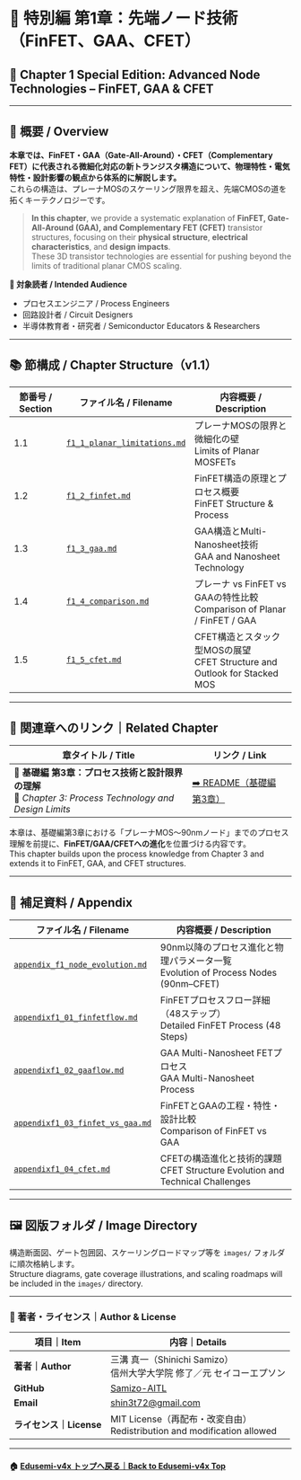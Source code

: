 # 🧬 特別編 第1章：先端ノード技術（FinFET、GAA、CFET）  
## 📘 Chapter 1 Special Edition: Advanced Node Technologies – FinFET, GAA & CFET

---

## 🔰 概要 / Overview

**本章では、FinFET・GAA（Gate-All-Around）・CFET（Complementary FET）に代表される微細化対応の新トランジスタ構造について、物理特性・電気特性・設計影響の観点から体系的に解説します。**  
これらの構造は、プレーナMOSのスケーリング限界を超え、先端CMOSの道を拓くキーテクノロジーです。

> **In this chapter**, we provide a systematic explanation of **FinFET, Gate-All-Around (GAA), and Complementary FET (CFET)** transistor structures, focusing on their **physical structure**, **electrical characteristics**, and **design impacts**.  
These 3D transistor technologies are essential for pushing beyond the limits of traditional planar CMOS scaling.

**📌 対象読者 / Intended Audience**  
- プロセスエンジニア / Process Engineers  
- 回路設計者 / Circuit Designers  
- 半導体教育者・研究者 / Semiconductor Educators & Researchers  

---

## 📚 節構成 / Chapter Structure（v1.1）

| 節番号 / Section | ファイル名 / Filename                              | 内容概要 / Description |
|------------------|-----------------------------------------------------|-------------------------|
| 1.1              | [`f1_1_planar_limitations.md`](f1_1_planar_limitations.md) | プレーナMOSの限界と微細化の壁<br>Limits of Planar MOSFETs |
| 1.2              | [`f1_2_finfet.md`](f1_2_finfet.md)                   | FinFET構造の原理とプロセス概要<br>FinFET Structure & Process |
| 1.3              | [`f1_3_gaa.md`](f1_3_gaa.md)                         | GAA構造とMulti-Nanosheet技術<br>GAA and Nanosheet Technology |
| 1.4              | [`f1_4_comparison.md`](f1_4_comparison.md)           | プレーナ vs FinFET vs GAAの特性比較<br>Comparison of Planar / FinFET / GAA |
| 1.5              | [`f1_5_cfet.md`](f1_5_cfet.md)                       | CFET構造とスタック型MOSの展望<br>CFET Structure and Outlook for Stacked MOS |

---

## 🔄 関連章へのリンク｜Related Chapter

| 章タイトル / Title | リンク / Link |
|--------------------|---------------|
| 📘 **基礎編 第3章：プロセス技術と設計限界の理解**<br>📘 *Chapter 3: Process Technology and Design Limits* | [➡️ README（基礎編 第3章）](../chapter3_process_evolution/README.md) |

本章は、基礎編第3章における「プレーナMOS〜90nmノード」までのプロセス理解を前提に、**FinFET/GAA/CFETへの進化**を位置づける内容です。  
This chapter builds upon the process knowledge from Chapter 3 and extends it to FinFET, GAA, and CFET structures.

---

## 📎 補足資料 / Appendix

| ファイル名 / Filename                                     | 内容概要 / Description |
|-----------------------------------------------------------|-------------------------|
| [`appendix_f1_node_evolution.md`](appendix_f1_node_evolution.md) | 90nm以降のプロセス進化と物理パラメータ一覧<br>Evolution of Process Nodes (90nm–CFET) |
| [`appendixf1_01_finfetflow.md`](appendixf1_01_finfetflow.md)     | FinFETプロセスフロー詳細（48ステップ）<br>Detailed FinFET Process (48 Steps) |
| [`appendixf1_02_gaaflow.md`](appendixf1_02_gaaflow.md)           | GAA Multi-Nanosheet FETプロセス<br>GAA Multi-Nanosheet Process |
| [`appendixf1_03_finfet_vs_gaa.md`](appendixf1_03_finfet_vs_gaa.md) | FinFETとGAAの工程・特性・設計比較<br>Comparison of FinFET vs GAA |
| [`appendixf1_04_cfet.md`](appendixf1_04_cfet.md)                 | CFETの構造進化と技術的課題<br>CFET Structure Evolution and Technical Challenges |

---

## 🖼️ 図版フォルダ / Image Directory

構造断面図、ゲート包囲図、スケーリングロードマップ等を `images/` フォルダに順次格納します。  
Structure diagrams, gate coverage illustrations, and scaling roadmaps will be included in the `images/` directory.

---

### 👤 著者・ライセンス｜Author & License

| 項目｜Item | 内容｜Details |
|------------|----------------------------|
| **著者｜Author** | 三溝 真一（Shinichi Samizo）<br>信州大学大学院 修了／元 セイコーエプソン |
| **GitHub** | [Samizo-AITL](https://github.com/Samizo-AITL) |
| **Email** | [shin3t72@gmail.com](mailto:shin3t72@gmail.com) |
| **ライセンス｜License** | MIT License（再配布・改変自由）<br>Redistribution and modification allowed |

---

#### 🏠 [Edusemi-v4x トップへ戻る｜Back to Edusemi-v4x Top](../README.md)
